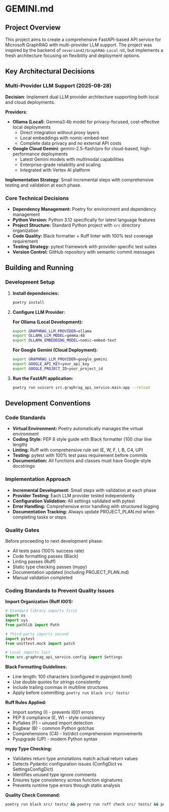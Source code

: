 # GEMINI.md

## Project Overview

This project aims to create a comprehensive FastAPI-based API service for Microsoft GraphRAG with multi-provider
LLM support. The project was inspired by the backend of `severian42/GraphRAG-Local-UI`, but implements a fresh
architecture focusing on flexibility and deployment options.

## Key Architectural Decisions

### Multi-Provider LLM Support (2025-08-28)

**Decision**: Implement dual LLM provider architecture supporting both local and cloud deployments.

**Providers**:

- **Ollama (Local)**: Gemma3:4b model for privacy-focused, cost-effective local deployments
    - Direct integration without proxy layers
    - Local embeddings with nomic-embed-text
    - Complete data privacy and no external API costs
- **Google Cloud Gemini**: gemini-2.5-flash/pro for cloud-based, high-performance deployments
    - Latest Gemini models with multimodal capabilities
    - Enterprise-grade reliability and scaling
    - Integrated with Vertex AI platform

**Implementation Strategy**: Small incremental steps with comprehensive testing and validation at each phase.

### Core Technical Decisions

- **Dependency Management:** Poetry for environment and dependency management
- **Python Version:** Python 3.12 specifically for latest language features
- **Project Structure:** Standard Python project with `src` directory organization
- **Code Quality:** Black formatter + Ruff linter with 100% test coverage requirement
- **Testing Strategy:** pytest framework with provider-specific test suites
- **Version Control:** GitHub repository with semantic commit messages

## Building and Running

### Development Setup

1. **Install dependencies:**

   ```bash
   poetry install
   ```

2. **Configure LLM Provider:**

   **For Ollama (Local Development):**

   ```bash
   export GRAPHRAG_LLM_PROVIDER=ollama
   export OLLAMA_LLM_MODEL=gemma:4b
   export OLLAMA_EMBEDDING_MODEL=nomic-embed-text
   ```

   **For Google Gemini (Cloud Deployment):**

   ```bash
   export GRAPHRAG_LLM_PROVIDER=google_gemini
   export GOOGLE_API_KEY=your_api_key
   export GOOGLE_PROJECT_ID=your_project_id
   ```

3. **Run the FastAPI application:**

   ```bash
   poetry run uvicorn src.graphrag_api_service.main:app --reload
   ```

## Development Conventions

### Code Standards

- **Virtual Environment:** Poetry automatically manages the virtual environment
- **Coding Style:** PEP 8 style guide with Black formatter (100 char line length)
- **Linting:** Ruff with comprehensive rule set (E, W, F, I, B, C4, UP)
- **Testing:** pytest with 100% test pass requirement before commits
- **Documentation:** All functions and classes must have Google-style docstrings

### Implementation Approach

- **Incremental Development:** Small steps with validation at each phase
- **Provider Testing:** Each LLM provider tested independently
- **Configuration Validation:** All settings validated with pytest
- **Error Handling:** Comprehensive error handling with structured logging
- **Documentation Tracking:** Always update PROJECT_PLAN.md when completing tasks or steps

### Quality Gates

Before proceeding to next development phase:

- All tests pass (100% success rate)
- Code formatting passes (Black)
- Linting passes (Ruff)
- Static type checking passes (mypy)
- Documentation updated (including PROJECT_PLAN.md)
- Manual validation completed

### Coding Standards to Prevent Quality Issues

**Import Organization (Ruff I001):**

```python
# Standard library imports first
import os
import sys
from pathlib import Path

# Third-party imports second
import pytest
from unittest.mock import patch

# Local imports last
from src.graphrag_api_service.config import Settings
```

**Black Formatting Guidelines:**

- Line length: 100 characters (configured in pyproject.toml)
- Use double quotes for strings consistently
- Include trailing commas in multiline structures
- Apply before committing: `poetry run black src/ tests/`

**Ruff Rules Applied:**

- Import sorting (I) - prevents I001 errors
- PEP 8 compliance (E, W) - style consistency
- Pyflakes (F) - unused import detection
- Bugbear (B) - common Python gotchas
- Comprehensions (C4) - list/dict comprehension improvements
- Pyupgrade (UP) - modern Python syntax

**mypy Type Checking:**

- Validates return type annotations match actual return values
- Detects Pydantic configuration issues (ConfigDict vs SettingsConfigDict)
- Identifies unused type ignore comments
- Ensures type consistency across function signatures
- Prevents runtime type errors through static analysis

**Quality Check Command:**

```bash
poetry run black src/ tests/ && poetry run ruff check src/ tests/ && poetry run mypy src/graphrag_api_service --show-error-codes
```
